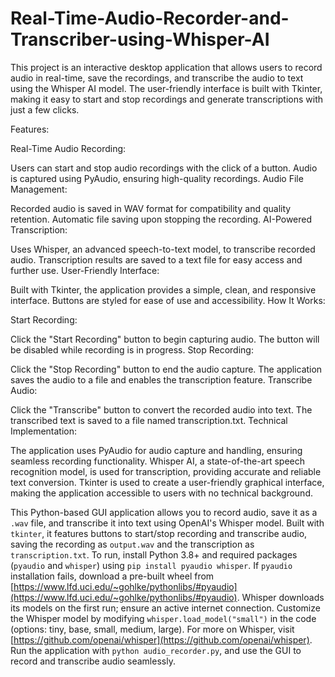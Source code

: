 # Real-Time-Audio-Recorder-and-Transcriber-using-Whisper-AI

This project is an interactive desktop application that allows users to record audio in real-time, save the recordings, and transcribe the audio to text using the Whisper AI model. The user-friendly interface is built with Tkinter, making it easy to start and stop recordings and generate transcriptions with just a few clicks.

Features:

Real-Time Audio Recording:

Users can start and stop audio recordings with the click of a button.
Audio is captured using PyAudio, ensuring high-quality recordings.
Audio File Management:

Recorded audio is saved in WAV format for compatibility and quality retention.
Automatic file saving upon stopping the recording.
AI-Powered Transcription:

Uses Whisper, an advanced speech-to-text model, to transcribe recorded audio.
Transcription results are saved to a text file for easy access and further use.
User-Friendly Interface:

Built with Tkinter, the application provides a simple, clean, and responsive interface.
Buttons are styled for ease of use and accessibility.
How It Works:

Start Recording:

Click the "Start Recording" button to begin capturing audio.
The button will be disabled while recording is in progress.
Stop Recording:

Click the "Stop Recording" button to end the audio capture.
The application saves the audio to a file and enables the transcription feature.
Transcribe Audio:

Click the "Transcribe" button to convert the recorded audio into text.
The transcribed text is saved to a file named transcription.txt.
Technical Implementation:

The application uses PyAudio for audio capture and handling, ensuring seamless recording functionality.
Whisper AI, a state-of-the-art speech recognition model, is used for transcription, providing accurate and reliable text conversion.
Tkinter is used to create a user-friendly graphical interface, making the application accessible to users with no technical background.

This Python-based GUI application allows you to record audio, save it as a `.wav` file, and transcribe it into text using OpenAI's Whisper model. Built with `tkinter`, it features buttons to start/stop recording and transcribe audio, saving the recording as `output.wav` and the transcription as `transcription.txt`. To run, install Python 3.8+ and required packages (`pyaudio` and `whisper`) using `pip install pyaudio whisper`. If `pyaudio` installation fails, download a pre-built wheel from [https://www.lfd.uci.edu/~gohlke/pythonlibs/#pyaudio](https://www.lfd.uci.edu/~gohlke/pythonlibs/#pyaudio). Whisper downloads its models on the first run; ensure an active internet connection. Customize the Whisper model by modifying `whisper.load_model("small")` in the code (options: tiny, base, small, medium, large). For more on Whisper, visit [https://github.com/openai/whisper](https://github.com/openai/whisper). Run the application with `python audio_recorder.py`, and use the GUI to record and transcribe audio seamlessly.

